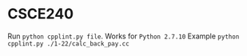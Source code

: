 # CSCE240

Run `python cpplint.py file`.
Works for `Python 2.7.10`
Example `python cpplint.py ./1-22/calc_back_pay.cc`
